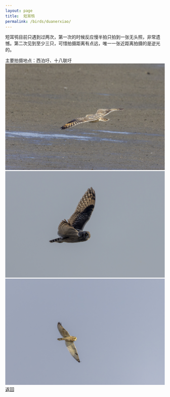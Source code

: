 ```yaml
---
layout: page
title: 	短耳鸮
permalink: /birds/duanerxiao/
---
```

短耳鸮目前只遇到过两次，第一次的时候反应慢半拍只拍到一张无头照，非常遗憾。第二次见到至少三只，可惜拍摄距离有点远，唯一一张近距离拍摄的是逆光的。

主要拍摄地点：西泊圩、十八联圩
![](../picture/短耳鸮/0U9A4523-CR3_DxO_DeepPRIMEXD.jpg)
![](../picture/短耳鸮/0U9A4698-CR3_DxO_DeepPRIMEXD.jpg)
![](../picture/短耳鸮/0U9A4691-CR3_DxO_DeepPRIMEXD.jpg)
[返回](../../)
